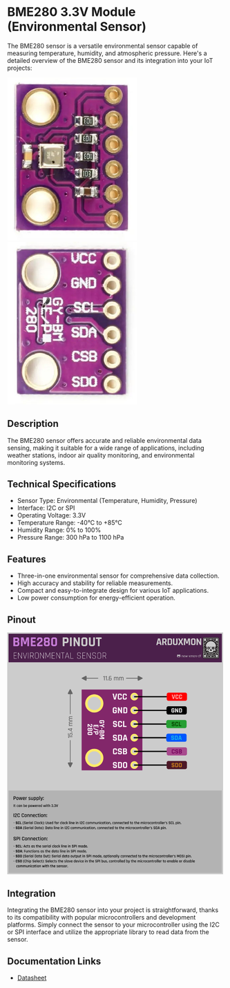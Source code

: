 # BME280 3.3V Module (Environmental Sensor)

The BME280 sensor is a versatile environmental sensor capable of measuring temperature, humidity, and atmospheric pressure. Here's a detailed overview of the BME280 sensor and its integration into your IoT projects:

[<img src="pictures/BME280-front.jpg" width="300" alt="Front"/>](pictures/BME280-front.jpg)
[<img src="pictures/BME280-back.jpg" width="300" alt="Back"/>](pictures/BME280-back.jpg)

## Description
The BME280 sensor offers accurate and reliable environmental data sensing, making it suitable for a wide range of applications, including weather stations, indoor air quality monitoring, and environmental monitoring systems.

## Technical Specifications
- Sensor Type: Environmental (Temperature, Humidity, Pressure)
- Interface: I2C or SPI
- Operating Voltage: 3.3V
- Temperature Range: -40°C to +85°C
- Humidity Range: 0% to 100%
- Pressure Range: 300 hPa to 1100 hPa

## Features
- Three-in-one environmental sensor for comprehensive data collection.
- High accuracy and stability for reliable measurements.
- Compact and easy-to-integrate design for various IoT applications.
- Low power consumption for energy-efficient operation.

## Pinout
[<img src="schemas/BME280-Pinout.png" width="500" alt="Pinout"/>](schemas/BME280-Pinout.png)

## Integration
Integrating the BME280 sensor into your project is straightforward, thanks to its compatibility with popular microcontrollers and development platforms. Simply connect the sensor to your microcontroller using the I2C or SPI interface and utilize the appropriate library to read data from the sensor.

## Documentation Links
- [Datasheet](pdf/BME280-datasheet.pdf)
